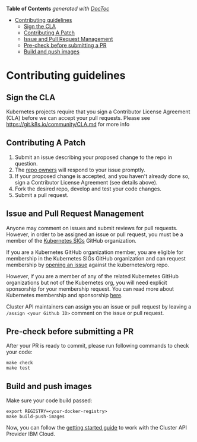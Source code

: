 <!-- START doctoc generated TOC please keep comment here to allow auto update -->
<!-- DON'T EDIT THIS SECTION, INSTEAD RE-RUN doctoc TO UPDATE -->
**Table of Contents**  *generated with [DocToc](https://github.com/thlorenz/doctoc)*

- [Contributing guidelines](#contributing-guidelines)
  - [Sign the CLA](#sign-the-cla)
  - [Contributing A Patch](#contributing-a-patch)
  - [Issue and Pull Request Management](#issue-and-pull-request-management)
  - [Pre-check before submitting a PR](#pre-check-before-submitting-a-pr)
  - [Build and push images](#build-and-push-images)

<!-- END doctoc generated TOC please keep comment here to allow auto update -->

# Contributing guidelines

## Sign the CLA

Kubernetes projects require that you sign a Contributor License Agreement (CLA) before we can accept your pull requests.  Please see https://git.k8s.io/community/CLA.md for more info

## Contributing A Patch

1. Submit an issue describing your proposed change to the repo in question.
1. The [repo owners](OWNERS) will respond to your issue promptly.
1. If your proposed change is accepted, and you haven't already done so, sign a Contributor License Agreement (see details above).
1. Fork the desired repo, develop and test your code changes.
1. Submit a pull request.

## Issue and Pull Request Management

Anyone may comment on issues and submit reviews for pull requests. However, in
order to be assigned an issue or pull request, you must be a member of the
[Kubernetes SIGs](https://github.com/kubernetes-sigs) GitHub organization.

If you are a Kubernetes GitHub organization member, you are eligible for
membership in the Kubernetes SIGs GitHub organization and can request
membership by [opening an issue](https://github.com/kubernetes/org/issues/new?template=membership.md&title=REQUEST%3A%20New%20membership%20for%20%3Cyour-GH-handle%3E)
against the kubernetes/org repo.

However, if you are a member of any of the related Kubernetes GitHub
organizations but not of the Kubernetes org, you will need explicit sponsorship
for your membership request. You can read more about Kubernetes membership and
sponsorship [here](https://github.com/kubernetes/community/blob/master/community-membership.md).

Cluster API maintainers can assign you an issue or pull request by leaving a
`/assign <your Github ID>` comment on the issue or pull request.

## Pre-check before submitting a PR

After your PR is ready to commit, please run following commands to check your code:

```shell
make check
make test
```

## Build and push images
Make sure your code build passed:

```shell
export REGISTRY=<your-docker-registry>
make build-push-images
```

Now, you can follow the [getting started guide](./README.md#getting-started) to work with the Cluster API Provider IBM Cloud.
